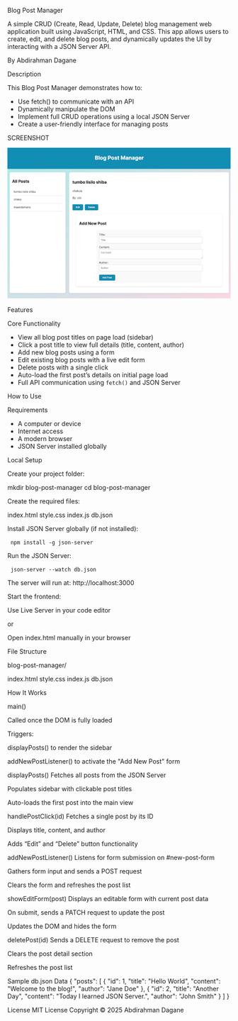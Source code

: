 
 Blog Post Manager

A simple CRUD (Create, Read, Update, Delete) blog management web application built using  JavaScript,  HTML, and CSS. This app allows users to create, edit, and delete blog posts, and dynamically updates the UI by interacting with a  JSON Server API.

By Abdirahman Dagane

Description

This Blog Post Manager demonstrates how to:

- Use  fetch()  to communicate with an API
- Dynamically manipulate the DOM
- Implement full CRUD operations using a local JSON Server
- Create a user-friendly interface for managing posts


SCREENSHOT


![image alt](https://github.com/daganeabdul/-Simple-Blog-Post-Manager/blob/main/unnamed%20(1).png?raw=true)




Features


Core Functionality


- View all blog post titles on page load (sidebar)
- Click a post title to view full details (title, content, author)
- Add new blog posts using a form
- Edit existing blog posts with a live edit form
- Delete posts with a single click
- Auto-load the first post’s details on initial page load
- Full API communication using `fetch()` and JSON Server



How to Use

Requirements

- A computer or device
- Internet access
- A modern browser
- JSON Server installed globally




Local Setup

Create your project folder:

   mkdir blog-post-manager
   cd blog-post-manager

Create the required files:

 index.html
 style.css
 index.js
 db.json

 

Install JSON Server globally (if not installed):

     npm install -g json-server

Run the JSON Server:

     json-server --watch db.json
 The server will run at: http://localhost:3000


Start the frontend:


Use Live Server in your code editor


 or


Open index.html manually in your browser



 File Structure

 
blog-post-manager/

   index.html
   style.css
   index.js
   db.json


 How It Works

 
 main()
 
Called once the DOM is fully loaded


Triggers:


displayPosts() to render the sidebar


addNewPostListener() to activate the "Add New Post" form



 displayPosts()
Fetches all posts from the JSON Server


Populates sidebar with clickable post titles


Auto-loads the first post into the main view



 handlePostClick(id)
Fetches a single post by its ID


Displays title, content, and author


Adds “Edit” and “Delete” button functionality



 addNewPostListener()
Listens for form submission on #new-post-form


Gathers form input and sends a POST request


Clears the form and refreshes the post list



 showEditForm(post)
Displays an editable form with current post data


On submit, sends a PATCH request to update the post


Updates the DOM and hides the form



 deletePost(id)
Sends a DELETE request to remove the post


Clears the post detail section


Refreshes the post list



 Sample db.json Data
{
  "posts": [
    {
      "id": 1,
      "title": "Hello World",
      "content": "Welcome to the blog!",
      "author": "Jane Doe"
    },
    {
      "id": 2,
      "title": "Another Day",
      "content": "Today I learned JSON Server.",
      "author": "John Smith"
    }
  ]
}





 License
MIT License
Copyright © 2025 Abdirahman Dagane







 





